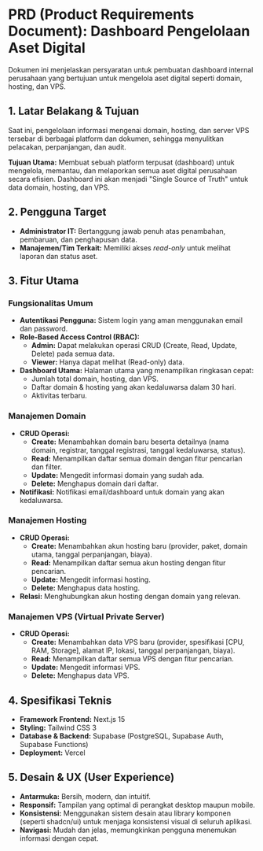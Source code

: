 # PRD (Product Requirements Document): Dashboard Pengelolaan Aset Digital

Dokumen ini menjelaskan persyaratan untuk pembuatan dashboard internal perusahaan yang bertujuan untuk mengelola aset digital seperti domain, hosting, dan VPS.

## 1. Latar Belakang & Tujuan

Saat ini, pengelolaan informasi mengenai domain, hosting, dan server VPS tersebar di berbagai platform dan dokumen, sehingga menyulitkan pelacakan, perpanjangan, dan audit.

**Tujuan Utama:** Membuat sebuah platform terpusat (dashboard) untuk mengelola, memantau, dan melaporkan semua aset digital perusahaan secara efisien. Dashboard ini akan menjadi "Single Source of Truth" untuk data domain, hosting, dan VPS.

## 2. Pengguna Target

*   **Administrator IT:** Bertanggung jawab penuh atas penambahan, pembaruan, dan penghapusan data.
*   **Manajemen/Tim Terkait:** Memiliki akses *read-only* untuk melihat laporan dan status aset.

## 3. Fitur Utama

### Fungsionalitas Umum
- **Autentikasi Pengguna:** Sistem login yang aman menggunakan email dan password.
- **Role-Based Access Control (RBAC):**
    - **Admin:** Dapat melakukan operasi CRUD (Create, Read, Update, Delete) pada semua data.
    - **Viewer:** Hanya dapat melihat (Read-only) data.
- **Dashboard Utama:** Halaman utama yang menampilkan ringkasan cepat:
    - Jumlah total domain, hosting, dan VPS.
    - Daftar domain & hosting yang akan kedaluwarsa dalam 30 hari.
    - Aktivitas terbaru.

### Manajemen Domain
- **CRUD Operasi:**
    - **Create:** Menambahkan domain baru beserta detailnya (nama domain, registrar, tanggal registrasi, tanggal kedaluwarsa, status).
    - **Read:** Menampilkan daftar semua domain dengan fitur pencarian dan filter.
    - **Update:** Mengedit informasi domain yang sudah ada.
    - **Delete:** Menghapus domain dari daftar.
- **Notifikasi:** Notifikasi email/dashboard untuk domain yang akan kedaluwarsa.

### Manajemen Hosting
- **CRUD Operasi:**
    - **Create:** Menambahkan akun hosting baru (provider, paket, domain utama, tanggal perpanjangan, biaya).
    - **Read:** Menampilkan daftar semua akun hosting dengan fitur pencarian.
    - **Update:** Mengedit informasi hosting.
    - **Delete:** Menghapus data hosting.
- **Relasi:** Menghubungkan akun hosting dengan domain yang relevan.

### Manajemen VPS (Virtual Private Server)
- **CRUD Operasi:**
    - **Create:** Menambahkan data VPS baru (provider, spesifikasi [CPU, RAM, Storage], alamat IP, lokasi, tanggal perpanjangan, biaya).
    - **Read:** Menampilkan daftar semua VPS dengan fitur pencarian.
    - **Update:** Mengedit informasi VPS.
    - **Delete:** Menghapus data VPS.

## 4. Spesifikasi Teknis

- **Framework Frontend:** Next.js 15
- **Styling:** Tailwind CSS 3
- **Database & Backend:** Supabase (PostgreSQL, Supabase Auth, Supabase Functions)
- **Deployment:** Vercel

## 5. Desain & UX (User Experience)

- **Antarmuka:** Bersih, modern, dan intuitif.
- **Responsif:** Tampilan yang optimal di perangkat desktop maupun mobile.
- **Konsistensi:** Menggunakan sistem desain atau library komponen (seperti shadcn/ui) untuk menjaga konsistensi visual di seluruh aplikasi.
- **Navigasi:** Mudah dan jelas, memungkinkan pengguna menemukan informasi dengan cepat. 